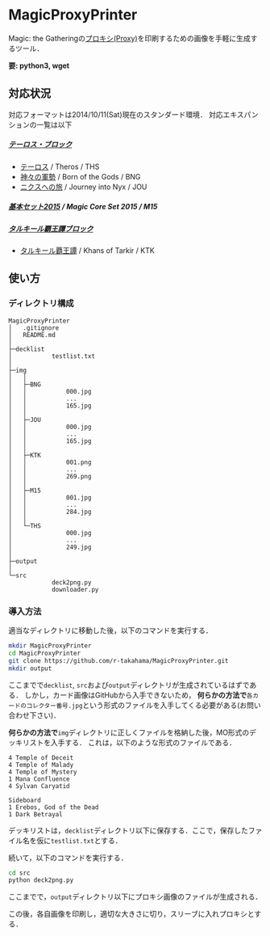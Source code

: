 # MagicProxyPrinter
Magic: the Gatheringの[プロキシ(Proxy)](http://mtgwiki.com/wiki/%E3%83%97%E3%83%AD%E3%82%AD%E3%82%B7)を印刷するための画像を手軽に生成するツール．

**要: python3, wget**

## 対応状況
対応フォーマットは2014/10/11(Sat)現在のスタンダード環境．
対応エキスパンションの一覧は以下

##### [テーロス・ブロック](http://mtgwiki.com/wiki/%E3%83%86%E3%83%BC%E3%83%AD%E3%82%B9%E3%83%BB%E3%83%96%E3%83%AD%E3%83%83%E3%82%AF)
- [テーロス](http://mtgwiki.com/wiki/%E3%83%86%E3%83%BC%E3%83%AD%E3%82%B9) / Theros / THS
- [神々の軍勢](http://mtgwiki.com/wiki/%E7%A5%9E%E3%80%85%E3%81%AE%E8%BB%8D%E5%8B%A2) / Born of the Gods / BNG
- [ニクスへの旅](http://mtgwiki.com/wiki/%E3%83%8B%E3%82%AF%E3%82%B9%E3%81%B8%E3%81%AE%E6%97%85) / Journey into Nyx / JOU

##### [基本セット2015](http://mtgwiki.com/wiki/%E5%9F%BA%E6%9C%AC%E3%82%BB%E3%83%83%E3%83%882015) / Magic Core Set 2015 / M15

##### [タルキール覇王譚ブロック](http://mtgwiki.com/wiki/タルキール覇王譚ブロック)
- [タルキール覇王譚](http://mtgwiki.com/wiki/タルキール覇王譚) / Khans of Tarkir / KTK
	
## 使い方
### ディレクトリ構成
```
MagicProxyPrinter
│	.gitignore
│	README.md
│	
├─decklist
│			testlist.txt
│
├─img
│	│
│	├─BNG
│	│			000.jpg
│	│			...
│	│			165.jpg
│	│
│	├─JOU
│	│			000.jpg
│	│			...
│	│			165.jpg
│	│
│	├─KTK
│	│			001.png
│	│			...
│	│			269.png
│	│
│	├─M15
│	│			001.jpg
│	│			...
│	│			284.jpg
│	│
│	└─THS
│				000.jpg
│				...
│				249.jpg
│
├─output
│			
└─src
			deck2png.py
			downloader.py
```

### 導入方法
適当なディレクトリに移動した後，以下のコマンドを実行する．
```sh
mkdir MagicProxyPrinter
cd MagicProxyPrinter
git clone https://github.com/r-takahama/MagicProxyPrinter.git
mkdir output
```
ここまでで`decklist`, `src`および`output`ディレクトリが生成されているはずである．
しかし，カード画像はGitHubから入手できないため，
**何らかの方法で**`各カードのコレクター番号.jpg`という形式のファイルを入手してくる必要がある(お問い合わせ下さい)．

**何らかの方法で**`img`ディレクトリに正しくファイルを格納した後，MO形式のデッキリストを入手する．
これは，以下のような形式のファイルである．
```
4 Temple of Deceit
4 Temple of Malady
4 Temple of Mystery
1 Mana Confluence
4 Sylvan Caryatid

Sideboard
1 Erebos, God of the Dead
1 Dark Betrayal
```
デッキリストは，`decklist`ディレクトリ以下に保存する．ここで，保存したファイル名を仮に`testlist.txt`とする．

続いて，以下のコマンドを実行する．
```sh
cd src
python deck2png.py
```
ここまでで，`output`ディレクトリ以下にプロキシ画像のファイルが生成される．

この後，各自画像を印刷し，適切な大きさに切り，スリーブに入れプロキシとする．



